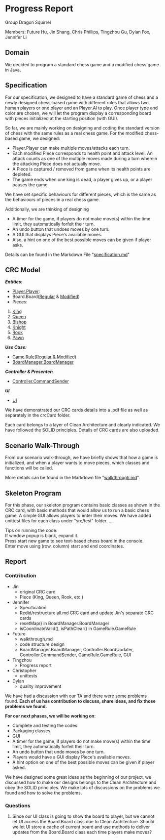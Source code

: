 # Progress Report

Group Dragon Squirrel

Members: Future Hu, Jin Shang, Chris Phillips, 
Tingzhou Gu, Dylan Fox, Jennifer Li

## Domain
We decided to program a standard chess game and a modified chess game in Java.

## Specification
For our specification, we designed to have a standard game of chess and a newly 
designed chess-based game with different rules that allows two human 
players or one player and an Player.AI to play. Once player type and color are chosen, 
we will let the program display a corresponding board with pieces initialized at 
the starting position (with GUI). 

So far, we are mainly working on designing and coding the standard version of chess with
the same rules as a real chess game.
For the modified chess-based game, we designed:
- Player.Player can make multiple moves/attacks each turn. 
- Each modified Piece corresponds to health point and attack level. An attack counts as one 
of the multiple moves made during a turn wherein the attacking Piece does not actually move.
- A Piece is captured / removed from game when its health points are depleted.
- The game ends when one king is dead, a player gives up, or a player pauses the game.

We have set specific behaviours for different pieces, which is the same as 
the behaviours of pieces in a real chess game.

Additionally, we are thinking of designing 
- A timer for the game, if players do not make move(s) within the time limit, 
they automatically forfeit their turn. 
- An undo button that undoes moves by one turn. 
- A GUI that displays Piece's available moves. 
- Also, a hint on one of the best possible moves can be given if player asks.

Details can be found in the Markdown File "[specification.md](specification.md)"

## CRC Model
**_Entities:_**
- [Player.Player](src/main/Player.java):
- Board.Board([Regular](src/main/Board.java) & [Modified](src/main/ModifiedPiece.java))
- Pieces:
1. [King](src/main/Piece/King.java)
2. [Queen](src/main/Piece/Queen.java)
3. [Bishop](src/main/Piece/Bishop.java)
4. [Knight](src/main/Piece/Knight.java)
5. [Rook](src/main/Piece/Rook.java)
6. [Pawn](src/main/Piece/Pawn.java)

**_Use Case:_**

- [Game Rule(Regular & Modified)](src/main/GameRule.java)
- [BoardManager.BoardManager](src/main/BoardManager.java)
  
**_Controller & Presenter:_**
- [Controller.CommandSender](src/main/CommandSender.java)

**_UI_**
- [UI](src/main/UI.java)

We have demonstrated our CRC cards details into a .pdf file as well as separately 
in the crcCard folder. 

Each card belongs to a layer of Clean Architecture and clearly
indicated. We have followed the SOLID principles. 
Details of CRC cards are also uploaded.

## Scenario Walk-Through
From our scenario walk-through, we have briefly shows that how a game is initialized, and when a player 
wants to move pieces, which classes and functions will be called.

More details can be found in the Markdown file "[walkthrough.md](walkthrough.md)".

## Skeleton Program
For this phase, our skeleton program contains basic classes as shown in the CRC card, with basic methods 
that would allow us to run a basic chess game. A simple GUI allows players to enter their moves.
We have added unittest files for each class under "src/test" folder. ....

Tips on running the code:  
If window popup is blank, expand it.  
Press start new game to see text-based chess board in the console.  
Enter move using (row, column) start and end coordinates.

## Report
### Contribution

- Jin 
  - original CRC card
  - Piece (King, Queen, Rook, etc.)
- Jennifer
  - Specification
  - Redid/restructure all.md CRC card and update Jin's separate CRC cards
  - resetMap() in BoardManager.BoardManager
  - isCoordinateValid(), isPathClear() in GameRule.GameRule
- Future
  - walkthrough.md
  - code structure design
  - BoardManager.BoardManager, Controller.BoardUpdater, Controller.CommandSender, GameRule.GameRule, GUI
- Tingzhou
  - Progress report
- Christopher 
  - unittests
- Dylan 
  - quality improvement

We have had a discussion with our TA and there were some problems found. 
**Each of us has contribution to discuss, share ideas, and fix those problems we found.**

**For our next phases, we will be working on:**
- Complete and testing the codes
- Packaging classes
- GUI
- A timer for the game, if players do not make move(s) within the time limit,
  they automatically forfeit their turn.
- An undo button that undo moves by one turn.
- Players would have a GUI display Piece's available moves.
- A hint option on one of the best possible moves can be given if player asked.

We have designed some great ideas as the beginning of our project, we discussed how to make our designs 
belongs to the Clean Architecture and obey the SOLID principles. We make lots of discussions on the problems 
we found and how to solve the problems.

### Questions
1. Since our UI class is going to show the board to player, but we cannot let UI access the Board.Board class due to 
Clean Architecture. Should we let UI store a cache of current board and use methods to deliver updates from the Board.Board class each time players make moves?
